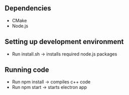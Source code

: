 ## Dependencies
- CMake
- Node.js


## Setting up development environment
- Run install.sh -> installs required node.js packages

## Running code
- Run npm install -> compiles c++ code
- Run npm start -> starts electron app
